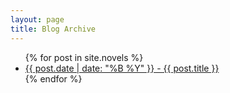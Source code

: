 ```yaml
---
layout: page
title: Blog Archive
---
```

<ul>
  {% for post in site.novels %}
    <li><a href="{{ post.url }}">{{ post.date | date: "%B %Y" }} - {{ post.title }}</a></li>
  {% endfor %}
</ul>

